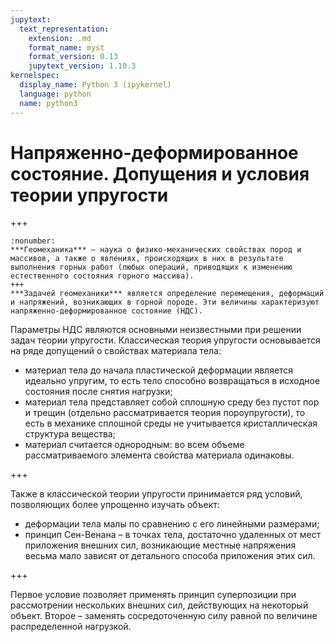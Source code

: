 ```yaml
---
jupytext:
  text_representation:
    extension: .md
    format_name: myst
    format_version: 0.13
    jupytext_version: 1.10.3
kernelspec:
  display_name: Python 3 (ipykernel)
  language: python
  name: python3
---
```


<a id='geomech-rg-assumptions'></a>
# Напряженно-деформированное состояние. Допущения и условия теории упругости

+++

```{prf:определение}
:nonumber:
***Геомеханика*** – наука о физико-механических свойствах пород и массивов, а также о явлениях, происходящих в них в результате выполнения горных работ (любых операций, приводящих к изменению естественного состояния горного массива).
+++
***Задачей геомеханики*** является определение перемещения, деформаций и напряжений, возникающих в горной породе. Эти величины характеризуют напряженно-деформированное состояние (НДС).
```

Параметры НДС являются основными неизвестными при решении задач теории упругости. Классическая теория упругости основывается на ряде допущений о свойствах материала тела:
* материал тела до начала пластической деформации является идеально упругим, то есть тело способно возвращаться в исходное состояния после снятия нагрузки;
* материал тела представляет собой сплошную среду без пустот пор и трещин (отдельно рассматривается теория пороупругости), то есть в механике сплошной среды не учитывается кристаллическая структура вещества;
* материал считается однородным: во всем объеме рассматриваемого элемента свойства материала одинаковы.

+++

Также в классической теории упругости принимается ряд условий, позволяющих более упрощенно изучать объект:
* деформации тела малы по сравнению с его линейными размерами;
* принцип Сен-Венана – в точках тела, достаточно удаленных от мест приложения внешних сил, возникающие местные напряжения весьма мало зависят от детального способа приложения этих сил.

+++

Первое условие позволяет применять принцип суперпозиции при рассмотрении нескольких внешних сил, действующих на некоторый объект. Второе – заменять сосредоточенную силу равной по величине распределенной нагрузкой.
